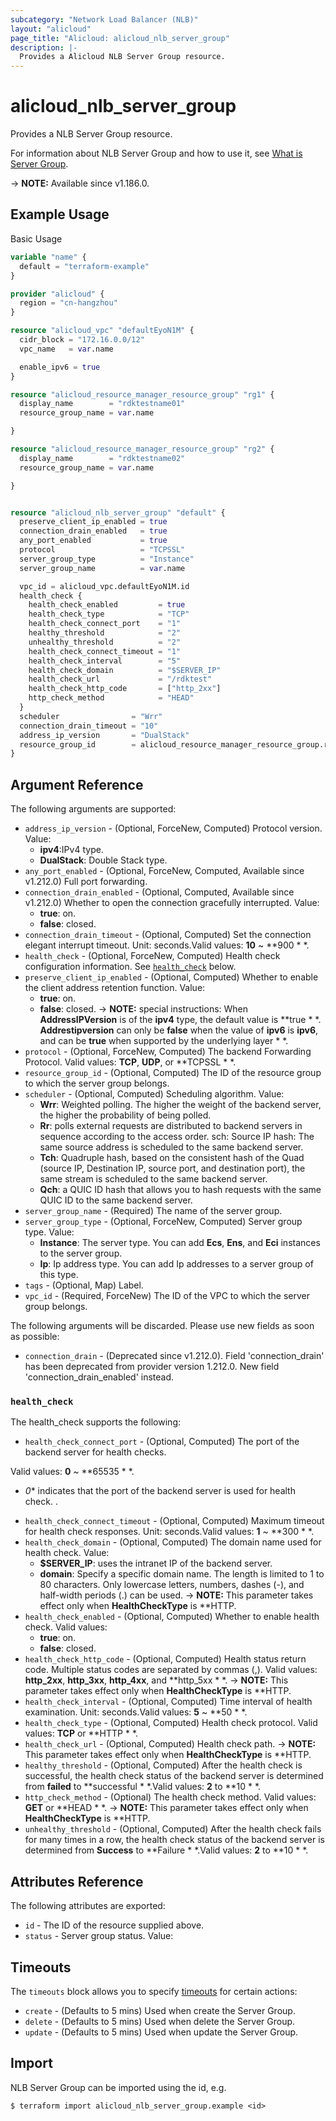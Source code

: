 ```yaml
---
subcategory: "Network Load Balancer (NLB)"
layout: "alicloud"
page_title: "Alicloud: alicloud_nlb_server_group"
description: |-
  Provides a Alicloud NLB Server Group resource.
---
```


# alicloud_nlb_server_group

Provides a NLB Server Group resource. 

For information about NLB Server Group and how to use it, see [What is Server Group](https://www.alibabacloud.com/help/en/server-load-balancer/latest/api-nlb-2022-04-30-createservergroup).

-> **NOTE:** Available since v1.186.0.

## Example Usage

Basic Usage

```terraform
variable "name" {
  default = "terraform-example"
}

provider "alicloud" {
  region = "cn-hangzhou"
}

resource "alicloud_vpc" "defaultEyoN1M" {
  cidr_block = "172.16.0.0/12"
  vpc_name   = var.name

  enable_ipv6 = true
}

resource "alicloud_resource_manager_resource_group" "rg1" {
  display_name        = "rdktestname01"
  resource_group_name = var.name

}

resource "alicloud_resource_manager_resource_group" "rg2" {
  display_name        = "rdktestname02"
  resource_group_name = var.name

}


resource "alicloud_nlb_server_group" "default" {
  preserve_client_ip_enabled = true
  connection_drain_enabled   = true
  any_port_enabled           = true
  protocol                   = "TCPSSL"
  server_group_type          = "Instance"
  server_group_name          = var.name

  vpc_id = alicloud_vpc.defaultEyoN1M.id
  health_check {
    health_check_enabled         = true
    health_check_type            = "TCP"
    health_check_connect_port    = "1"
    healthy_threshold            = "2"
    unhealthy_threshold          = "2"
    health_check_connect_timeout = "1"
    health_check_interval        = "5"
    health_check_domain          = "$SERVER_IP"
    health_check_url             = "/rdktest"
    health_check_http_code       = ["http_2xx"]
    http_check_method            = "HEAD"
  }
  scheduler                = "Wrr"
  connection_drain_timeout = "10"
  address_ip_version       = "DualStack"
  resource_group_id        = alicloud_resource_manager_resource_group.rg1.id
}
```

## Argument Reference

The following arguments are supported:
* `address_ip_version` - (Optional, ForceNew, Computed) Protocol version. Value:
  - **ipv4**:IPv4 type.
  - **DualStack**: Double Stack type.
* `any_port_enabled` - (Optional, ForceNew, Computed, Available since v1.212.0) Full port forwarding.
* `connection_drain_enabled` - (Optional, Computed, Available since v1.212.0) Whether to open the connection gracefully interrupted. Value:
  - **true**: on.
  - **false**: closed.
* `connection_drain_timeout` - (Optional, Computed) Set the connection elegant interrupt timeout. Unit: seconds.Valid values: **10** ~ **900 * *.
* `health_check` - (Optional, ForceNew, Computed) Health check configuration information. See [`health_check`](#health_check) below.
* `preserve_client_ip_enabled` - (Optional, Computed) Whether to enable the client address retention function. Value:
  - **true**: on.
  - **false**: closed.
-> **NOTE:**  special instructions: When **AddressIPVersion** is of the **ipv4** type, the default value is **true * *. **Addrestipversion** can only be **false** when the value of **ipv6** is **ipv6**, and can be **true** when supported by the underlying layer * *.
* `protocol` - (Optional, ForceNew, Computed) The backend Forwarding Protocol. Valid values: **TCP**, **UDP**, or **TCPSSL * *.
* `resource_group_id` - (Optional, Computed) The ID of the resource group to which the server group belongs.
* `scheduler` - (Optional, Computed) Scheduling algorithm. Value:
  - **Wrr**: Weighted polling. The higher the weight of the backend server, the higher the probability of being polled.
  - **Rr**: polls external requests are distributed to backend servers in sequence according to the access order. sch: Source IP hash: The same source address is scheduled to the same backend server.
  - **Tch**: Quadruple hash, based on the consistent hash of the Quad (source IP, Destination IP, source port, and destination port), the same stream is scheduled to the same backend server.
  - **Qch**: a QUIC ID hash that allows you to hash requests with the same QUIC ID to the same backend server.
* `server_group_name` - (Required) The name of the server group.
* `server_group_type` - (Optional, ForceNew, Computed) Server group type. Value:
  - **Instance**: The server type. You can add **Ecs**, **Ens**, and **Eci** instances to the server group.
  - **Ip**: Ip address type. You can add Ip addresses to a server group of this type.
* `tags` - (Optional, Map) Label.
* `vpc_id` - (Required, ForceNew) The ID of the VPC to which the server group belongs.

The following arguments will be discarded. Please use new fields as soon as possible:
* `connection_drain` - (Deprecated since v1.212.0). Field 'connection_drain' has been deprecated from provider version 1.212.0. New field 'connection_drain_enabled' instead.

### `health_check`

The health_check supports the following:
* `health_check_connect_port` - (Optional, Computed) The port of the backend server for health checks.

Valid values: **0** ~ **65535 * *.

  - *0** indicates that the port of the backend server is used for health check.
.
* `health_check_connect_timeout` - (Optional, Computed) Maximum timeout for health check responses. Unit: seconds.Valid values: **1** ~ **300 * *.
* `health_check_domain` - (Optional, Computed) The domain name used for health check. Value:
  - **$SERVER_IP**: uses the intranet IP of the backend server.
  - **domain**: Specify a specific domain name. The length is limited to 1 to 80 characters. Only lowercase letters, numbers, dashes (-), and half-width periods (.) can be used.
-> **NOTE:**  This parameter takes effect only when **HealthCheckType** is **HTTP.
* `health_check_enabled` - (Optional, Computed) Whether to enable health check. Valid values:
  - **true**: on.
  - **false**: closed.
* `health_check_http_code` - (Optional, Computed) Health status return code. Multiple status codes are separated by commas (,).
Valid values: **http\_2xx**, **http\_3xx**, **http\_4xx**, and **http\_5xx * *.
-> **NOTE:**  This parameter takes effect only when **HealthCheckType** is **HTTP.
* `health_check_interval` - (Optional, Computed) Time interval of health examination. Unit: seconds.Valid values: **5** ~ **50 * *.
* `health_check_type` - (Optional, Computed) Health check protocol. Valid values: **TCP** or **HTTP * *.
* `health_check_url` - (Optional, Computed) Health check path.
-> **NOTE:**  This parameter takes effect only when **HealthCheckType** is **HTTP.
* `healthy_threshold` - (Optional, Computed) After the health check is successful, the health check status of the backend server is determined from **failed** to **successful * *.Valid values: **2** to **10 * *.
* `http_check_method` - (Optional) The health check method. Valid values: **GET** or **HEAD * *.
-> **NOTE:**  This parameter takes effect only when **HealthCheckType** is **HTTP.
* `unhealthy_threshold` - (Optional, Computed) After the health check fails for many times in a row, the health check status of the backend server is determined from **Success** to **Failure * *.Valid values: **2** to **10 * *.

## Attributes Reference

The following attributes are exported:
* `id` - The ID of the resource supplied above.
* `status` - Server group status. Value:

## Timeouts

The `timeouts` block allows you to specify [timeouts](https://www.terraform.io/docs/configuration-0-11/resources.html#timeouts) for certain actions:
* `create` - (Defaults to 5 mins) Used when create the Server Group.
* `delete` - (Defaults to 5 mins) Used when delete the Server Group.
* `update` - (Defaults to 5 mins) Used when update the Server Group.

## Import

NLB Server Group can be imported using the id, e.g.

```shell
$ terraform import alicloud_nlb_server_group.example <id>
```